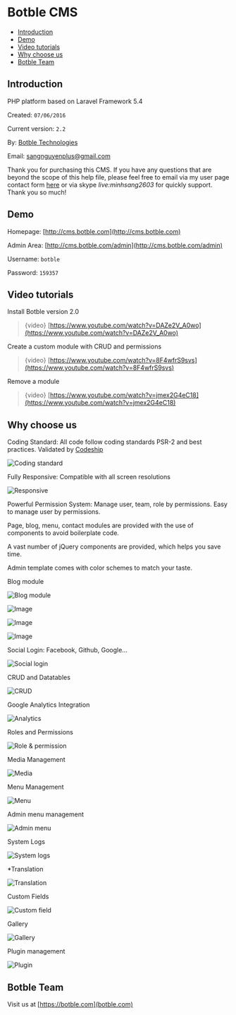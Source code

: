 # Botble CMS

- [Introduction](#introduction)
- [Demo](#demo)
- [Video tutorials](#video_tutorials)
- [Why choose us](#why_choose_us)
- [Botble Team](#botble_team)

<a name="introduction"></a>
## Introduction

PHP platform based on Laravel Framework 5.4

Created: `07/06/2016`

Current version: `2.2`

By: [Botble Technologies](https://botble.com)

Email: [sangnguyenplus@gmail.com](mailto:sangnguyenplus@gmail.com)

Thank you for purchasing this CMS. If you have any questions that are beyond the scope of this help file, 
please feel free to email via my user page contact form [here](http://themeforest.net/user/botble) or via skype *live:minhsang2603* for quickly support. Thank you so much!
		
<a name="demo"></a>
## Demo

Homepage: [http://cms.botble.com](http://cms.botble.com)

Admin Area: [http://cms.botble.com/admin](http://cms.botble.com/admin)

Username: `botble`

Password: `159357`

<a name="video_tutorials"></a>
## Video tutorials

Install Botble version 2.0

> {video} [https://www.youtube.com/watch?v=DAZe2V_A0wo](https://www.youtube.com/watch?v=DAZe2V_A0wo)

Create a custom module with CRUD and permissions

> {video} [https://www.youtube.com/watch?v=8F4wfrS9svs](https://www.youtube.com/watch?v=8F4wfrS9svs)

Remove a module

> {video} [https://www.youtube.com/watch?v=jmex2G4eC18](https://www.youtube.com/watch?v=jmex2G4eC18)

<a name="why_choose_us"></a>
## Why choose us

Coding Standard: All code follow coding standards PSR-2 and best practices. Validated by [Codeship](https://codeship.com)

![Coding standard](https://lh3.googleusercontent.com/4pmc3Npx23PBfbrN_F_26if2Zcg6jqTn9MU57bPKysdmWS3HsVVFEdNKYEBRynV6u7V9lgAT0j-rDxrW3eYtEhAta6n1rAVnKKlAM36A_Kmiumh01XU-vERG1xXUjTvH0Tm0K69nYsoW4BWLjp4DDBWTf31lcf253dhgXP6uheWi8mYnThBIThB99R6z_klMpqv8-74_rRp5VoF0YAvLClXLmJ9B6v0wPPm9Pt8OSRDyEFFOgIT1I_CxEO-Ua8YtTL_divyUUPVChFoGNj9uzEk_XytBqAshh05b-3TCmegdXntYmG5wyTgcS7pDHaDLyNgQlJCgqq7vZ6GZaiwAu6cr1aykkb-wWYU6Yq1xrEE3R7vE6YKfuqd_koQdWNN1MF3orktRyskhPbdhWBDF3xSX4tKYeRRf_MHanGOjZVfrHPwe_67hYTWOOWr2Edos1zYnEQKStgf-q8U3g1MiKgievjPpeJvnh8jXvQbgsW7xLVBzk9cjc-nvINEPaonoUxjPBUGqQ7sbnJ3r6URIvVokSZ-eed5oqvN7SHm9mgNmhCj3HSwiJq7nrbcqtFilHrRpffyb65vB3Ko9VUip9q98e-BJPsb8FQG4VG0uiC0Kixp0=w927-h460-no)


Fully Responsive: Compatible with all screen resolutions

![Responsive](https://lh3.googleusercontent.com/l3VxZnTIMw3Dts2i7zUiHjgOXa8RZeVT3c_sDumgvyIQm0J4FeRRyu8ln7fBJ7Ub93F9cNU1FCJT2ikCwvN4BGCX6glceUM7VRgxUl2oK6UNOGQza_B8MXIDgxFLQ_UArpzSGXmfcrHjIGpNHi7eulgeDplOfWKGHHO5yPz-kKAQgk3cmdxE6LXsp_N8_Nns7KP8cZ6bBXP0YsxQ7JKs42krJWJ-acQW1D9ZtMWTsPRYtV9gkCXI-DdNDewNGkVRTyDCVoijxzXWdw3wWmwVsCgHsKWuol7nsESvEXFD58sNuAWWblXPC208DDoFqP7Fj_YJSA83wzeVvXEpfSM9XOzREQvmz293JjU1vOlIPCf-hpYv0dqGQGIsijbBPLZHuFgHONpaEO-oCXlJ7jKfdAKXMlqcPFMfV5mfOxgKcO04l9ksz9Cbb6RSPOgsKIMtQj5wM0-apAcK-yu-nb8rVAI0MTNlyaavS1jcxKLZmWOxY6YqPHT8ZCgg34OPWdl8zqgXybqSQA8Jy7ZPWp4_qPKMwhdr684FgCX2hdxUzwlGHwi7DZTN96WDF8mGGXTtaVPNUa570ItA1JWKVCnlXurtE_AFERRpjlFwWFxGnlEU2yZ3=w1128-h387-no)
			
			
Powerful Permission System: Manage user, team, role by permissions. Easy to manage user by permissions.

Page, blog, menu, contact modules are provided with the use of components to avoid boilerplate code.

A vast number of jQuery components are provided, which helps you save time.

Admin template comes with color schemes to match your taste.

Blog module

![Blog module](https://lh3.googleusercontent.com/SasTMZ0Gz20HA1MhH2fga60ASRMy3gm25niUrkimchkEzHnd7ovwOnIlEsB6a3AfzCaOl8sESkvNd5xFt8YrZ7ayiQtZxr0rbYvCKeQK2cxSXdyIdF0JGJxP80TkJBF8INp4rXxUejQl3A1ElSu5FOuXxqd4pRbgOdGC9f3oSWbbH2HsrP20H2Bu4SVSaW3kSRWpMZ67U0gcYyBBFuNnFpRpAxFsQoe9cLY2WfGoD101zEjqc9GcmR6ExebATsG946L4ljfDCvBA3BFW5fz19GgcKa8D3aEGmmGpxU2M53uQwsKvEWtcHjB11np3ctYnXY76fCOUlEk5s6fqrOROMfG8hisZsoQmA10veS-Wpi2a88XbspEzycZiJaLae0r5iDOEI0tgSftRU0Me5Zpk_uAwghxxotZ2UuBLE4sDNTMtCEAFLC38Lyvyv91nbzO-x1t68SMRcC0Y5IkheaGdl-c1PuPdCPNq2Z0HNZH_qLju7fbRucUrZ1lJ8E5iCnfFb_DPCFEydqSmJ5ohb0IQugVW3xVG7IiD_haHPI8iuitXfBpAK4aZBtULol9p1NkwK1gD-9HdxgKQmdmUGa6YseKdGlzD4D1ZRkJpLMndCuh8NYxV=w1353-h670-no)

![Image](https://lh3.googleusercontent.com/Hr2l3vXgx60lfppYz1KYMnZOKO-Ofqj7HGQBcOmnh4CsOBaxqPO_D9I3uIINiF0bAR4-UnpVgUC-r90slsetktZHCnzppd0uxUvSDkhXuGnRc8tEWp0xK6AJJ3tufTWW_ZzyFCd1Dde2MYbfceBrLVhm_EcckZkMLbqeBX-unq_y3wMgRSTUQaPOqIk3nXZZGTT-W44rlVZDOE2eRjpvBPufVM8288G9NP1EWLZPyTKTUCvgIsgbNlm7HZS3yBYeIrFYnZ6EY504Al3heUgD1ljWSwMHA4y93gHylry1742udpxFZigcX4RurIr9n1WZ_L2H7oT8gEtz9z901z8vgxKBpE3D2LI0jHIZsRaD0d_7g6o_g1xBQOhUC4qopkVo-8bVN50GCuJ3f7Rrnqvy63BENH42q6AE6aOfqsFdDTvfErf0lm5Q559jy6eTb22uW5FwTUqdit9thJV6TKFFpdOV3RnAMZFu79iXkB2XZL1JajDEhuikM0ITFO9BLDyT3e-JCvaJwGqNEY6fB1pxiE9LyBBTeC7wURp0extUO-Lj0X0F0L2qE0r7n-gWmMQvl6TyM69IeaL2K1bJH5lJpsVPFtRptLNJjWFOOkbykxILbpvO=w1344-h662-no)

![Image](https://lh3.googleusercontent.com/kU_7xcF9Kn8wGggjvVVJgTkkDPHNbf-ToCEx3xIsa-QR8055mBL4sobuzIcHFPZEh8PBymSBSZLV3584WHd1y3TZSK4i07Q5DBQH7OeC-awcgL4_Vy_dX3teBXI7Vcm4vjjlISPy1wy8gl31k5wrqhxuu-nkx1ptrA-DayoznhjoT9XwKbhIOTSFPDyCw-0kOTANkeDY44OAbuZVPsMfYJqQeEoCxDNy9WKoJ7Bfm5bzDjGwyyKnFUYywohOAVIoe-UtvY4KW1i6-ZRvqUeq5GSPl5zCE3YWXSbkGlfvk6iTORcLU0bWSu-wBlfft2228VzAF2Sat6JnbM9lrvGUtyAcuNbilevMA9A4s3gDmuaLlUVFo6AmbCVmJzD0lCAt3Lp3hG2c78U8P89H40c-rCqCi27z5oq_FHwk-PGvex4g2m9xVBFbJbmeTGhsypLJ72DWzge9bymWbg4qHWQfT6um_BVTbgCqRLHrxuFmw6YDBfj6Y9B09PuZxtoDK5wRxq7VQyeOGKl2Wk956gz9wpZ6Q6bbnM6sQllvzKtGVVrpCQ7ZQlaFXPpJtrHKlPoG3QjuqOPr2XxEuwnOUMGxNwQAEFtY82BbV2tuJlHiotVIecwR=w1345-h670-no)

![Image](https://lh3.googleusercontent.com/l4nHE81wlmAseppwDzFhN31nDQHibnaCJrPiE1Od0VN91xiIXc2gf9U7RbfcrTJnEsqz1cEP-jpBuV-3vbIwh14mpICrwMtoUexwFpmfKSoOYHgMexMneA_1yItJK5ihPSt6xy1gWThJKPPnfA5S7vKU3VyOzlnwPGh4sDGmQGPC2CCevqn5hvkKKKcTptMAaXlYzy1gNHXN1veQzcNuQS_geQ1XI1Bx8lWfinjTIwmSFVboKnVeEHD5Rxv1zF6l_m-O47rM_ZWLSlxe0Vv3Tx_c8dJxY-X0Q2Ub9abgHSf96pXJ42K9dZDpvLKjnGJzDwS_cIis7tnXXY_euVKWkK_p-tEtvK-uxRAt1TWwKTdc38sNoB_ACUP7ZO7zXaTr3xbYSje6rcxDEdoDrlV3eJdYjj5bM7_eaZfBAg4Q2bGj8Zg4aFA6pxrwfBcz91vMP34NMl13Pau53JpLAhON5-e9FERVcRkDTkwGiA5md7xRsEyyNFdFk8HF4tV6T5_7FcuZGFUtAMk-6mUKP6JgxUnQosTg6DkQAwsbQc560ccqQzd_7eC5oGU0eDYVDfRShLOgr_Q3qRm8L10RGLrnXElk4aLmEPS7Qsf2mAkJZ-sXKuq0=w1353-h669-no)

Social Login: Facebook, Github, Google...

![Social login](https://lh3.googleusercontent.com/pA86hDXqHwj8RfB7BqbG1oAyFncX9cXQrmAOrjdbufvwjPRjcyYzyPpmKac6ld5CmhP5cmrHRUZp6s7PBVddwHX1wR6X3JMCupYx40v0BASvGgehF74dvIGq3WgzaeI0TIn6QIMM8j88T1Phb1DxJjX_HQ7ZHVElLsTePMxiSMWHa9cTYwDDFAGUIZbmabGi2c5evhQdLI8EhzOhTYKxDf4_zuttYuIgeaP9md2FdHbi8f6wNKzoaEe5f9xFipdWU1mIESuc5IofVujnAzQ4dokNwJNmjh3pTMTiaroaUmAkhruf2HN8PhvZdpR2zvm34L8GafvyCCdu-uofVOl34Cc9o73FsYrEx1ASOWIJxmonI2SNJ1GkLTEUA0wjsz20qL5hFOCW9ceSOEZXLcyrjbG8dB2XkpyhWxU-2_cvXPcv6vlijEwABHdUqbT16JEaQFlv5OrG26KgkA0fexKC8aau-GIZfb3HdNgkiWLhp6wvh8em_i_eJotKYgJjSUNTBiwlOJSOAv7-PmqqB6JLI6ehLRkyQxV57g6EAQT7g8TqADhbKAmDr5HA78N7VXDTY_aG-31v9s_zdPZ13zHTGdjgKRy0s3ZqiTp4AIfIW75X8Eau=w458-h294-no)

CRUD and Datatables

![CRUD](https://lh3.googleusercontent.com/SZa6mR4oMSx0mAShhSbL_LpdZVXdx_IYeTfeHk5ZtciOkxvU3dTqffi2LKW3HIoAsDjzf3Px_T8sPhszPQFwLiCWfpayZvdRTW-SReKoHn3iZfS8nSYfB9c6_YWbCTdEhY2EYSYFcn7DvN0xemwu4r_zKGu-ysSc3N2ZALJIpjvUmyZQpO-1J0lpR0hzMesK78DqGNdyttay6pPJQ1VB2pd43F8_a6QBIq_iu1uf5zyYMSJpgOAZgv6Ckbdebgwv4esgkNOr_QMqaD5sk-RlGR_iCiZG6dlYj8YGiW-wFi0nESaoNR5lyqVM9b6r2ttoS7noJJxMeMaozaNgBsu51LLceQK1LjvR8XTjvzxgWAGldMupZgf4iub48TRpe0bPt9ua0NnXJQzyVHuJsv9irWJKMd5sVdZElx7v69aZt3kwpe9TgrQgkkvUvc5XKT6-45wAD9jmPHVO7njhpOERRANzvq7VN2xTU0EJUXiTVG1pkPkX_UHUhiY9FpURID6dldPnWxCS9lbu7Vrl4J__XZsfym0JlwGMzg7oA66W_3-UQFx901iNRf5uel7iSFt_xpJ0O1UfS-zfXNCsIKbxFQxq_iWYvoPkjV2giOp1mFTWhJVn=w1351-h670-no)

Google Analytics Integration

![Analytics](https://lh3.googleusercontent.com/ii6VwWEqNQwZuPSgBuCvzKy_0TSn1FsCCcBQPMbXSXgqsTLyAWhWQoXN_QICfB6oFNgDlCgRe0t2iiryrqDS7QR0ZdCHlKXOFjUnA-8LAUhxMsreHc6sBoz-8sifI6YhE3Vmf3ypOwqKUkrsJ0fBFoFA1TqBXDVqt--HNvMIBYaRf4pxipTXgS7mhGXZqXUW4XiX5sv6kCgthQkzm5vPsTq4gqH6jauRoZK1bdGdKC-cuvznPyJJ3C_ZXgyFly6t-tDJBUGX5EsvxZjgZSKd7XKKrTsszkDMzQR4Mbv4n7GEp2ASGpX5x1JEdk7h7KV176odyEMzxrtVwBu3-fUdTAH4QBTft7BPljU_Y_zjTXHd2O10o7esXZUBaEg9ZbExl1QaHkxAOmUGh3Il7GToQENqprdjJVX5ObgeXR3uvxFMUk1t3-jdZBLXG_6ZuDldaDr-B4YMCQ47Q4CNQN48h_jLMbIEarta-k7nL7dcSxwIyeYoYSZWjoAc1QZi0TntcJKzky0PDgp-Bn0qs45MBKfnn_yDWSYYsjXYUlnVOwI4o7n2X50JLA0UisM_qcwiowhsq2-tbNPWIvX-Ez1RBEgxYxaduK5KrPhzlfVmrcjL8s6z=w1345-h670-no)

Roles and Permissions

![Role & permission](https://lh3.googleusercontent.com/skiEq0SByeHZdtsTkilc-Vm5SsZWsTBQ0P4Da717ExZE98HZK4QCj5OYA0Mh1kRggt39AeL4teICkuTT7ktJAOIHp4wKBkiyPG3jkytqYsuyXz_qCoAdXizoA5qMeXMuMtMJaHAzK1y3yidezqtn5XZS2XhNinyWEiPDPQcYfa_g4vvh18O4x7MmXDrlvqYLPnAky3JkrBHb-SFJVJxLWIDv1q2CAoltittF-zWsQtFjqV1eTHLn5IZ5PdhDUg90WF82K07Rw_YU0WdGK6639jSa2pxH4Wrb4iaesbtGkCzCNynH2RG0zWE8AyjaS_VoAV31-04mXwNyLyZnCaxxAHcGln3D0es5GXD_-dEEdczywc8rBrtmHelqV_F_NrtYe4ATUfCbV4rDh-VLC1HnDyZHRvHRHPTBnNHdnTJVg58JXMxPyaRoCIzqL17Y3qmBWFrS651xPPp2xoDGcvWOJecQV_C8wHTT0RtCEuXUzB8s0rW5w0dkCW9BPuAzB3Eo1zvTLzAKQwTYdiT6ooc2ctBxFKobuU5U9dFuBu6Ij1raRYFo2VuQVKgRHzqDSurEuEnL8S9vKMT3yk5lNPRHdKU7W3zG9u_T0EFbB2sf7CJOC6Qh=w1145-h615-no)

Media Management

![Media](https://lh3.googleusercontent.com/DiZG68YaIR5ccNRc_AynNJgGvVmIC8JLhN_Ky5_k8RNdSa8ijonE-g5Dlys82V_j5ui2yyv0Bh9kXPwBVlhtAX9yE75UuZ8Av1t_-Nqku-GXdHM28wbgcxG7UA09tdHXstdFK59CGIX9R1F9k7GUWc31PJGjqIRrP6XEe5tkMsAXvsAaCG9rQfwi6pcQk9v4kkVHLiNy81Scry1fO7qsY4CevEdiMxCmu0r_ohcLkE3kzr2GjpN19gNqN5w_k_Pxq4Q08Z8q3y64ySp4tEckKBa0SYCzIFvpV0NBprCuLq_W4A4X5UAH8Wc0fmZAksizwLDiiPoEt-g360adckQsJfAKUivEKMqSzhmKwlI_3KcZImggYbac3D5ZzTpu5uwG3Lui_NmoM7ehhbKv1sRRoDUC0-r39ejwAhiiDxOx4rl8oZD9IRHJ9PgdMsSWIKk70uaz57sFTYIFnb5jbNvw0lH6H1FjqCnj7dpcLh7M7domV-12Y8NqD5FBVklzqBD64Dx8ezhkD1JGlg6h7QztiSYb5QhLU_Nr5-zL8Ipf_4n0wFyR117xk_kcMbP0K2-RoDbATIXrpRPBV4c0qEV3GxZ_hxeeo84UR6TUGblZnNp_V3Cw=w657-h323-no)

Menu Management

![Menu](https://lh3.googleusercontent.com/7Soz_6MRvQHIGZTiHA2SPFHPfmGWsLl8KsKA-3jxyJv4Fger6HBh37JM2qx-fp0cpE19LmoXJYAbAursuDh1PMSxykEOpbdJrNLzpH8Llub9_3tvS0AUJGjx5CV6zOZXJI_QvpsolJlooMkfDg45HJm-fq48U2IUzwaX8LacNNjRjw71W-2Sz6yb6dOA1iZFScPCEeuDE8XKDXsw9MpuIjI2LZyyF6z6WgiTS6RtBjoOHvQmScoHbcz1jRx5P0g8IQDP_NCdCTiYIywJSAiVsMFjYSENWAF97DW1qgKAIoQ26kd79ywK5GAMpF9veFhCyCkuePdwBJoSaQr4cfUKrRUjacIX2Zi_s6b9ggJ2Oh6zEvt_ZP5eqXbkqCcY-uSBexcRcOBVku81x5B5OEq1-k6HnN_NJE64mriKb-hxBxP1gxPXr2SPuLbT8lDmq_1D3RJiXbaFBz661zOPloGD-GTWlYTAXWRnbF1_SIe6TVdGvUFXEB6S6cJQ3WeJFeB_G8Dtdc5KjWKvZ936tDpu_wfPFG3o2hi55_Una0F9hz-QCR6JMTlsGyF8UK5qYLjoS62FQ0W12q8zAyzsO0IY1qNSf27qLPLtCDfsLKbkTW0skKF7=w1354-h665-no)
			
Admin menu management

![Admin menu](https://lh3.googleusercontent.com/svWPypD-BfJn9OyJjbjZKRtANwdwuH5-loD3bPremAUMX9NE5UOKHBAnUHc-qeEE0TlS0CjqKG3l_Dt_j8Pf5nFnJwxbk5soG82QZ7NonibSPK_rbV4szGhoS4AYx2ZfMgcA1s_-89anXLo8miqaHiSjGbCTJ6QeL8fmmrh8PiYD896bx67SL5cCtHAOK_tmaoUNoON-R_2Otr3d9xa-FY984GnsRxj-vPf1AdZKRgWa-7PFobayiqUJJ29dOlcHWMLZNLD1Im3B8LiNlwh1nM6zp0iGcVhbqJDIYcCRzfdqd7BXej2cH_9UbWs0Y2jxpxzUL3zsauQXzvYUWmsBP9pIt-sPr5j3yFtpYHeHhskDIww72aMvAFnT50jEl2sTAJdcZ1lxA2vsdA-UiNCqIHrWLuRC9HHtkztPi5Ub2ds2mTuXlGzhAhtJIOmFhqhl4ipIVAL3NO1mctU7pHa-HhCR10iyuXcNjhmYVqSoeLLslrFz6GxjA9i4eudbX0oFJUNO8e3NAY1JrQz2RSyRRHcOELhxADpymZ4m6vU4I9Vhw5JMGSxUsAQYlePvBE5d7_KprV_93LHCvUlz89TcMNHiSMgraOjJUXf6BEwU26QvC2Ot=w1340-h672-no)

System Logs

![System logs](https://lh3.googleusercontent.com/UvPOhl4M4lKG3fzh-sMPWF5iIJWT9AAIAlGH3anDCTxoyrVgBHYhXMKKUFslA_wM1kKE0RPFxCRwYHdsfwOpNgyfS7Rvqnu59VH6jNGddgBs6RMwxu3-wRlv-bAQF33sVM9Ljk8CHX_G3ALJ5smnphjkND7zVjRfSks8sABzrP9ly-b2LPp_9rtKKwKJG2eFeGu1SD9gupnn-7pWKi-jIJG-YY90vr9KvailTq7KC2CNiA1jeLnxeRmAap4jycUlbSVWfVcUCUbHnTTIR02FopFhRWvAFQIPSj5iR6EiZU5Nu6zrR-TlvUJvSDul7F5wdjA-BfjWM8SgmdMweStf2wbHVdtLzOfsiKiWsYLyzBJRTUSsoXhDQl52lKb3xd0z_a9J9CN_OGRkodxBIjTz4GbNgQBGkf6h2y4lE1CIsqSMW-YwKlpG0hrG3ve3RegfjJSW0iJUNIA0wCNr3qeUm8_LIw6y3rmRDD2pxwuQrO45ekWlZTQb1_XpwdYoeyrSL_xXYnLdgOfLuuftdB9Mr8WhL63ERKI_7jBvfAzQ78Y2uYG-3VBrl9uBPFYqBTBGclwy9ff8tgvk_mY5cfljwPP3Uof5Jo9b_LYEAA52wcExYfRw=w1349-h672-no)

*Translation

![Translation](https://lh3.googleusercontent.com/ZO6ynoCzqolqsH6ENDE61kBnuHlBLRk5mtxlDqIe0-3VxPdeWW-ylM9hjqQbLooe5QgLdPIaJV5jyf5ffBa5bTzx8Vj5mIyLwDphPZMwYibL7RKJl8jOEYm082Dl4Uusqsn-QOuza-4mFvkN2N6xMQFYR3WymgKRtMILPoYxAJVGI7AhNJyaAmn5RUYOJgUgOrl4OirqqknhBXlu0-T66O7vBwzb6PCEAeXJN8FzAVpYjEglpSvw4UeKaxmdZwE46ma2LVD1un_WvO48jBJl7nRiUGClJNP_g0MnXQKRiqhtI2qJaiPitgW4rnzgkvgN7OpwwSp1lquH5_BMSaYwqSony48FPlRV56Y9xzRn8LITIN6xzjJGH2Z7vG4KCPiRhm7IeLJA_TbihQJRVn0qWKTT9lvmGMfdc24oe9r2MsuJR_Fxaext1Sjv61JUOSDSW2DX617hnO-V9JTCjIovXE0c2cIH522RXthEF5mYwiIhzFRgRuWC84yDcoAAtGarXvkh3cJzcUciKPk2DfPbpTGLM5mhvtjxEyRb7knTS6_ftJk8KerQQR7TXpL7wjuvbALnOqQ8SwGJ8O4506CGTiWmExGaopWc5K85pBINVuapz7Y5=w1357-h669-no)
			
Custom Fields

![Custom field](https://lh3.googleusercontent.com/vHetQOaCczDV0K_MaV9Ls0AuQpTVJ7RuXJKy2NDUJbcIesO1VA5AQ2OlKAZPxQRWUiOmWzCdyVZ7XjdRs6-XZXEC7C-Wl_NG6nL1vWHxJrRd9CPBJvhJ-9d2jQ4xldQY7U3TeaSLMUL9hgniWWiZqT764XZVMJfVeXFuezXNBj6OTso0wswBBG82c2NR0UJLH2w-P5W2qbqKYOUKXUqsi5h5eDyh7waZzMmToFkU8KSrfn2dXiKzbzJ7M8XNOa0atqQvoN8gcQSbtUH0CRMgkh8ymU4Z-pYI1ftZhdBm9DCmvXYcntvwp6Wz9e9jZYc6mci15BTXOEH1fVWyCKo_i7u7C_EWMPjF_6buT-a0CvF0uOh-kh6Zob5alOLX7AXrUM50qQ2RymfIsxBhxoZWTQ6zlqV37CGOvFGRCjqy48DcAQYEMxnCMhUs_gWA-gySUb159CUrGA_sMj4EvpCmT_qrYVbmsOj3bbf4KJRkZsmLswc-S_4qS8tH-K0nFUxgcvv8sx17USLPd7FDNTJNrxBVXFIERb1JuahQJKgWaJqWu_Y9F6qQVd1egIVUWWAWtj96EDma-AC9-zvxNd-kh-73X3DxEpiAYjCeze3W4UeieIIW=w1354-h663-no)
			
Gallery

![Gallery](https://lh3.googleusercontent.com/akb1q1hd9BBlTDZT5ip7BMfO0DN1-SF4YlBnUi-4mqxwa5j_lxzqZB6AZmL3WnFtdBf_nfo4N44ON9Gy5W7DYUZqGTdkCRyIXpFgBbI5PHqCGbabbLIobARoMUsTGSzk022H9Qw4y_CuM2mWf6lyUIgOPmWDrfZlNIua7Ou9s4cofuy6_GHMtSR_tCiKRydl7yhLLxXw2J9sm_WrkkTIrN1b4mOIG1nTxv5HsTz3vPGK0PZwRlxI1qv8aRIF7wm6xptf9uRBXQx0vGBmNjHdnThV6n1K-8alQtKSV-zUQg61CYGLcyUG69r7tUOspBORI5DH0KO-pH3-KO0gdpM9d3zgC7cgP2Ub1njDhvUO6Fqx9-JVxJykUQWqZJr_BW1b3hoB1MZPPvFuSk-JYCjbAji0pdJOyVriKUhpvFyhjLrMYDBRz9IYgnrhkUEZtbXze-QzeJjuG8UgLcBgKVMfBLyjxwYqgZ1Q1Yhxi1g1SkyyOqVRZKlQGyKsGLRah_-rYAxj_J7EC9B1a5SulQOZS2zO-cXPTApi65aKInt8rIiwIp3gDYGIh_G3qQAhdP3HbIR67NpcrNIxCadGNLjyrsJsC0t8Dy6yi0rjJx2YLBOTaHNt=w1351-h672-no)
			
Plugin management

![Plugin](https://lh3.googleusercontent.com/BkNYZ4qs6N9VGGbgylJfIjZYS0tP30LlOCb4D6iHqeZpRRZNfs7_Vt_4k7Yy5TNPgjV8ZcxWnhNGmdKHGUoKCUo-5p0H-uED62DSZAICZG9vgkWEBIkN_YXEGEhLeymStkVMMfDTOd6h8jFJ25peW2Ebs5c9sIXUzUUIpD132WmYcKGD7UGqv48B2ki7QUMT6n7ID6DVQoqN1s7g4Nh4TYlJDxtknHUXFlUJOW5LIFGXDlGKUKhIWMR_Zkv_lZR6lSrlaZs19oDxpaVF42SJguKfJ6CAinkxlWHYqnfS1cGErM1onBSsgHwzdzEGZDdyVSWY86Vub2At1u6_UysUDXZs8qikZnrlMAjwXD4UGf_kkMMYRFldEgsqH_YOQmO1nrA20-s8n8B5VbDfBVxtru0Wabv7XW7dht4diHLIBVD8ey7r_KbQrmhsak034H6TAmWzsrdO_zhmE1oTg0Obru4kJG1rRJwVx-sgejEpGc_sMugoTNKN-v6c9rdXajjsnH3I1vIGgexrCTrn1l0TJYnsx41foyHzTU07_-tJ9AQMFc6QEFrHiBMYZo-tYN5WV1fmcjiZAoC81Rj6ISj4MzhcjHFgqgUz_A9VurEaD0I8afLg=w1352-h666-no)
		
<a name="botble_team"></a>
## Botble Team

Visit us at [https://botble.com](botble.com)
